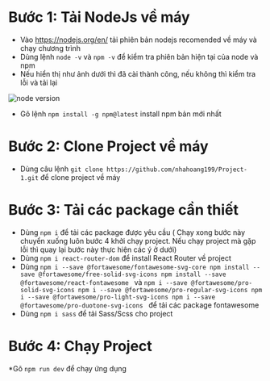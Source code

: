 # Bước 1: Tải NodeJs về máy
* Vào https://nodejs.org/en/ tải phiên bản nodejs recomended về máy và chạy chương trình 
* Dùng lệnh `node -v` và `npm -v` để kiểm tra phiên bản hiện tại của node và npm 
* Nếu hiển thị như ảnh dưới thì đã cài thành công, nếu không thì kiểm tra lỗi và tải lại
<img src = "https://scontent.fsgn2-8.fna.fbcdn.net/v/t1.15752-9/321206786_1378271692908936_1738208280344577994_n.png?_nc_cat=102&ccb=1-7&_nc_sid=ae9488&_nc_ohc=lhmAei7gURsAX8RJs8B&_nc_ht=scontent.fsgn2-8.fna&oh=03_AdSeQ3YEicAdD9Qa_LNLonqJ51kDEbDR_mMBFXTGtRQqWA&oe=63E3A549" alt = "node version"/> 


* Gõ lệnh `npm install -g npm@latest` install npm bản mới nhất

# Bước 2: Clone Project về máy  
* Dùng câu lệnh `git clone https://github.com/nhahoang199/Project-1.git` để clone project về máy

# Bước 3: Tải các package cần thiết 
* Dùng `npm i` để tải các package được yêu cầu ( Chạy xong bước này chuyển xuống luôn bước 4 khởi chạy project. Nếu chạy project mà gặp lỗi thì quay lại bước này thực hiện các ý ở dưới)
* Dùng `npm i react-router-dom` để install React Router về project
* Dùng 
`npm i --save @fortawesome/fontawesome-svg-core
npm install --save @fortawesome/free-solid-svg-icons
npm install --save @fortawesome/react-fontawesome `
và `npm i --save @fortawesome/pro-solid-svg-icons
npm i --save @fortawesome/pro-regular-svg-icons
npm i --save @fortawesome/pro-light-svg-icons
npm i --save @fortawesome/pro-duotone-svg-icons
` 
để tải các package fontawesome
* Dùng `npm i sass` để tải Sass/Scss cho project

# Bước 4: Chạy Project
*Gõ `npm run dev` để chạy ứng dụng  